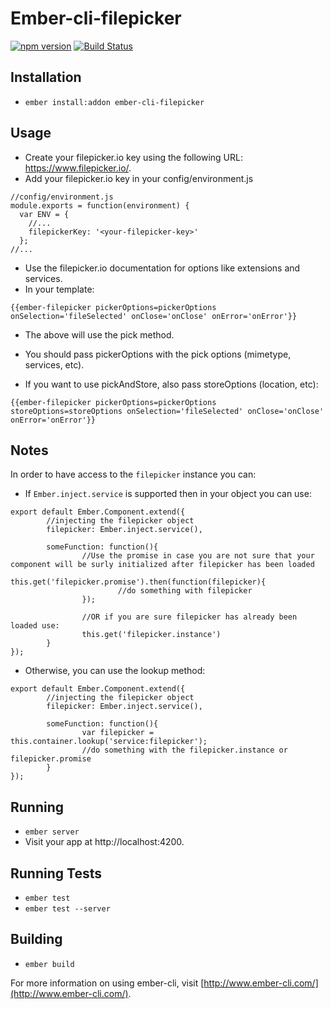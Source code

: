 # Ember-cli-filepicker

[![npm version](https://badge.fury.io/js/ember-cli-filepicker.svg)](http://badge.fury.io/js/ember-cli-filepicker)
[![Build Status](https://travis-ci.org/DudaDev/ember-cli-filepicker.svg)](https://travis-ci.org/DudaDev/ember-cli-filepicker)

## Installation

* `ember install:addon ember-cli-filepicker`

## Usage
* Create your filepicker.io key using the following URL: https://www.filepicker.io/.
* Add your filepicker.io key in your config/environment.js
```
//config/environment.js
module.exports = function(environment) {
  var ENV = {
    //...
    filepickerKey: '<your-filepicker-key>'
  };
//...
```
* Use the filepicker.io documentation for options like extensions and services.
* In your template:
```
{{ember-filepicker pickerOptions=pickerOptions onSelection='fileSelected' onClose='onClose' onError='onError'}}
```
* The above will use the pick method.
* You should pass pickerOptions with the pick options (mimetype, services, etc).

* If you want to use pickAndStore, also pass storeOptions (location, etc):
```
{{ember-filepicker pickerOptions=pickerOptions storeOptions=storeOptions onSelection='fileSelected' onClose='onClose' onError='onError'}}
```


## Notes
In order to have access to the `filepicker` instance you can:
* If `Ember.inject.service` is supported then in your object you can use:
```
export default Ember.Component.extend({
        //injecting the filepicker object
        filepicker: Ember.inject.service(),

        someFunction: function(){
                //Use the promise in case you are not sure that your component will be surly initialized after filepicker has been loaded
                this.get('filepicker.promise').then(function(filepicker){
                        //do something with filepicker
                });

                //OR if you are sure filepicker has already been loaded use:
                this.get('filepicker.instance')
        }
});
```
* Otherwise, you can use the lookup method:
```
export default Ember.Component.extend({
        //injecting the filepicker object
        filepicker: Ember.inject.service(),

        someFunction: function(){
                var filepicker = this.container.lookup('service:filepicker');
                //do something with the filepicker.instance or filepicker.promise
        }
});
```

## Running

* `ember server`
* Visit your app at http://localhost:4200.

## Running Tests

* `ember test`
* `ember test --server`

## Building

* `ember build`

For more information on using ember-cli, visit [http://www.ember-cli.com/](http://www.ember-cli.com/).
